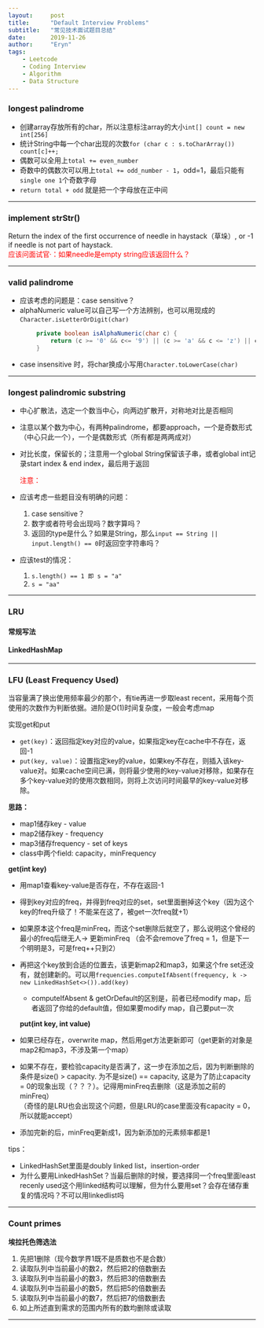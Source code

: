 ```yaml
---
layout:     post
title:      "Default Interview Problems"
subtitle:   "常见技术面试题目总结"
date:       2019-11-26
author:     "Eryn"
tags:
    - Leetcode
    - Coding Interview
    - Algorithm
    - Data Structure
---
```


### longest palindrome
            
* 创建array存放所有的char，所以注意标注array的大小```int[] count = new int[256]```   
* 统计String中每一个char出现的次数```for (char c : s.toCharArray()) count[c]++;```
* 偶数可以全用上```total += even_number```
* 奇数中的偶数次可以用上```total += odd_number - 1```，odd=1，最后只能有```single one 1```个奇数字母
* ```return total + odd``` 就是把一个字母放在正中间 

--------------------
### implement strStr()
Return the index of the first occurrence of needle in haystack（草垛）, or -1 if needle is not part of haystack.    
<font color = red>应该问面试官·：如果needle是empty string应该返回什么？</font>         


-----------------------
### valid palindrome
* 应该考虑的问题是：case sensitive？ 
* alphaNumeric value可以自己写一个方法辨别，也可以用现成的```Character.isLetterOrDigit(char)```
```java
        private boolean isAlphaNumeric(char c) {
            return (c >= '0' && c<= '9') || (c >= 'a' && c <= 'z') || c >= 'A' && c <= 'Z');
        }
```
* case insensitive 时，将char换成小写用```Character.toLowerCase(char)```  


----------------------
### longest palindromic substring
* 中心扩散法，选定一个数当中心，向两边扩散开，对称地对比是否相同
* 注意以某个数为中心，有两种palindrome，都要approach，一个是奇数形式（中心只此一个），一个是偶数形式（所有都是两两成对）
* 对比长度，保留长的；注意用一个global String保留该子串，或者global int记录start index & end index，最后用于返回

    <font color = red>注意：</font>    
* 应该考虑一些题目没有明确的问题：
    1. case sensitive？
    2. 数字或者符号会出现吗？数字算吗？
    3. 返回的type是什么？如果是String，那么```input == String || input.length() == 0```时返回空字符串吗？    
    
* 应该test的情况：
    1. ```s.length() == 1 即 s = "a"```
    2. ```s = "aa"```

------------------------
### LRU
#### 常规写法
#### LinkedHashMap

------------------------

### LFU (Least Frequency Used)
当容量满了换出使用频率最少的那个，有tie再进一步取least recent，采用每个页使用的次数作为判断依据。进阶是O(1)时间复杂度，一般会考虑map     

实现get和put     
* ```get(key)```：返回指定key对应的value，如果指定key在cache中不存在，返回-1
* ```put(key, value)```：设置指定key的value，如果key不存在，则插入该key-value对。如果cache空间已满，则将最少使用的key-value对移除，如果存在多个key-value对的使用次数相同，则将上次访问时间最早的key-value对移除。

**思路：**       
* map1储存key - value
* map2储存key - frequency
* map3储存frequency - set of keys
* class中两个field: capacity，minFrequency

**get(int key)**
* 用map1查看key-value是否存在，不存在返回-1
* 得到key对应的freq，并得到freq对应的set，set里面删掉这个key（因为这个key的freq升级了！不能呆在这了，被get一次freq就+1）
* 如果原本这个freq是minFreq，而这个set删除后就空了，那么说明这个曾经的最小的freq后继无人-> 更新minFreq （会不会remove了freq = 1，但是下一个明明是3，可是freq++只到2）
* 再把这个key放到合适的位置去，该更新map2和map3，如果这个fre set还没有，就创建新的。可以用```frequencies.computeIfAbsent(frequency, k -> new LinkedHashSet<>()).add(key)```
    * computeIfAbsent & getOrDefault的区别是，前者已经modify map，后者返回了你给的default值，但如果要modify map，自己要put一次                

                                  
   **put(int key, int value)**
* 如果已经存在，overwrite map，然后用get方法更新即可（get更新的对象是map2和map3，不涉及第一个map）
* 如果不存在，要检验capacity是否满了，这一步在添加之后，因为判断删除的条件是size() > capacity. 为不是size() == capacity, 这是为了防止capacity = 0的现象出现（？？？）。记得用minFreq去删除（这是添加之前的minFreq）      
（奇怪的是LRU也会出现这个问题，但是LRU的case里面没有capacity = 0， 所以就能accept）       
* 添加完新的后，minFreq更新成1，因为新添加的元素频率都是1           

tips：
* LinkedHashSet里面是doubly linked list，insertion-order
* 为什么要用LinkedHashSet？当最后删除的时候，要选择同一个freq里面least recenly used这个用linked结构可以理解，但为什么要用set？会存在储存重复的情况吗？不可以用linkedlist吗

-------------------------
### Count primes

**埃拉托色筛选法**
1. 先把1删除（现今数学界1既不是质数也不是合数）
2. 读取队列中当前最小的数2，然后把2的倍数删去
3. 读取队列中当前最小的数3，然后把3的倍数删去
4. 读取队列中当前最小的数5，然后把5的倍数删去
5. 读取队列中当前最小的数7，然后把7的倍数删去
6. 如上所述直到需求的范围内所有的数均删除或读取



-------------------------
